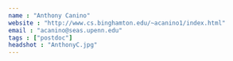 ```yaml
---
name : "Anthony Canino"
website : "http://www.cs.binghamton.edu/~acanino1/index.html"
email : "acanino@seas.upenn.edu"
tags : ["postdoc"]
headshot : "AnthonyC.jpg"
---
```

